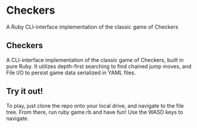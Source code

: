 # Checkers
A Ruby CLI-interface implementation of the classic game of Checkers


## Checkers
A CLI-interface implementation of the classic game of Checkers, built in pure Ruby. It utilizes depth-first searching to find chained jump moves, and File I/O to persist game data serialized in YAML files.

## Try it out!
To play, just clone the repo onto your local drive, and navigate to the file tree. From there, run ruby game.rb and have fun! Use the WASD keys to navigate.
